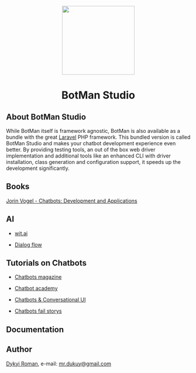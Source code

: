 <p align="center"><img height="188" width="198" src="https://botman.io/img/botman.png"></p>
<h1 align="center">BotMan Studio</h1>

## About BotMan Studio

While BotMan itself is framework agnostic, BotMan is also available as a bundle with the great [Laravel](https://laravel.com) PHP framework. This bundled version is called BotMan Studio and makes your chatbot development experience even better. By providing testing tools, an out of the box web driver implementation and additional tools like an enhanced CLI with driver installation, class generation and configuration support, it speeds up the development significantly.

## Books

[Jorin Vogel - Chatbots: Development and Applications](https://github.com/dykyi-roman/chat-bot/blob/master/books/chatbots.pdf)

## AI

* [wit.ai](https://wit.ai)

* [Dialog flow](https://dialogflow.com)

## Tutorials on Chatbots

* [Chatbots magazine](https://chatbotsmagazine.com/tutorials/home)

* [Chatbot academy](https://www.chatbot-academy.com/chatbot-courses)

* [Chatbots & Conversational UI](https://uxdesign.cc/chatbots-conversational-ui/home)

* [Chatbots fail storys](https://chatbot.fail/)

## Documentation

## Author
[Dykyi Roman](https://www.linkedin.com/in/roman-dykyi-43428543/), e-mail: [mr.dukuy@gmail.com](mailto:mr.dukuy@gmail.com)
